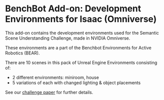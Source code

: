 # BenchBot Add-on: Development Environments for Isaac (Omniverse)

This add-on contains the development environments used for the Semantic Scene Understanding Challenge, made in NVIDIA Omniverse.

These environments are a part of the Benchbot Environments for Active Robotics (BEAR).

There are 10 scenes in this pack of Unreal Engine Environments consisting of:

- 2 different environments: miniroom, house
- 5 variations of each with changed lighting & object placements

See our [challenge paper](https://arxiv.org/abs/2009.05246) for further details.
